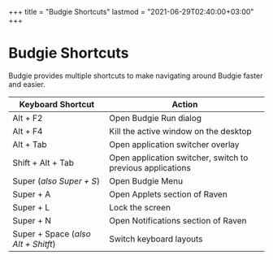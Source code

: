 +++
title = "Budgie Shortcuts"
lastmod = "2021-06-29T02:40:00+03:00"
+++
# Budgie Shortcuts

Budgie provides multiple shortcuts to make navigating around Budgie faster and easier.

Keyboard Shortcut | Action
----- | -----
Alt + F2 | Open Budgie Run dialog
Alt + F4 | Kill the active window on the desktop
Alt + Tab | Open application switcher overlay
Shift + Alt + Tab | Open application switcher, switch to previous applications
Super (*also Super + S*) | Open Budgie Menu
Super + A | Open Applets section of Raven
Super + L | Lock the screen
Super + N | Open Notifications section of Raven
Super + Space (*also Alt + Shitft*) | Switch keyboard layouts
